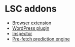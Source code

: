 # LSC addons

- [Browser extension](browser-extension/)
- [WordPress plugin](WordPress/)
- [Inspector](inspect/)
- [Pre-fetch prediction engine](predict/)
